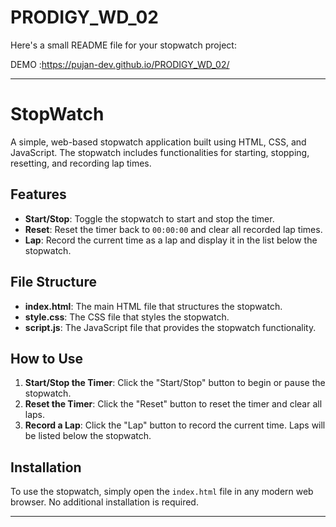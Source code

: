 # PRODIGY_WD_02
Here's a small README file for your stopwatch project:

DEMO :https://pujan-dev.github.io/PRODIGY_WD_02/

---

# StopWatch

A simple, web-based stopwatch application built using HTML, CSS, and JavaScript. The stopwatch includes functionalities for starting, stopping, resetting, and recording lap times.

## Features

- **Start/Stop**: Toggle the stopwatch to start and stop the timer.
- **Reset**: Reset the timer back to `00:00:00` and clear all recorded lap times.
- **Lap**: Record the current time as a lap and display it in the list below the stopwatch.

## File Structure

- **index.html**: The main HTML file that structures the stopwatch.
- **style.css**: The CSS file that styles the stopwatch.
- **script.js**: The JavaScript file that provides the stopwatch functionality.

## How to Use

1. **Start/Stop the Timer**: Click the "Start/Stop" button to begin or pause the stopwatch.
2. **Reset the Timer**: Click the "Reset" button to reset the timer and clear all laps.
3. **Record a Lap**: Click the "Lap" button to record the current time. Laps will be listed below the stopwatch.

## Installation

To use the stopwatch, simply open the `index.html` file in any modern web browser. No additional installation is required.


----

